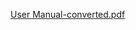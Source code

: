 [User Manual-converted.pdf](https://github.com/TMNafy/3D-Geological-borehole-model-using-python-Final-year-project-/files/8835530/User.Manual-converted.pdf)

